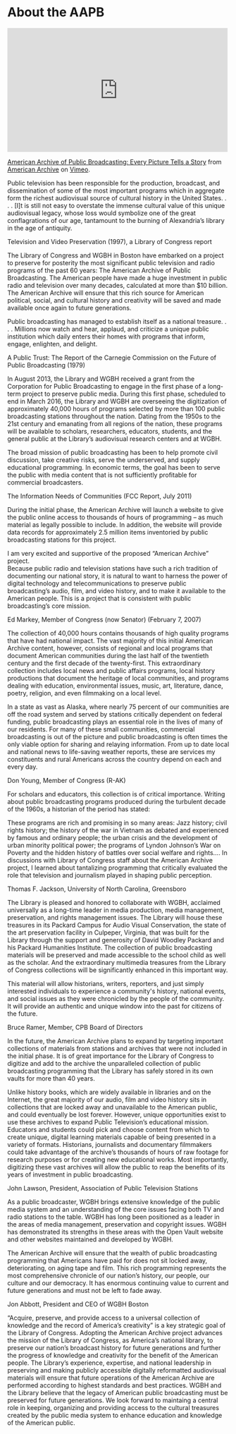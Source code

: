 # About the AAPB

<div class="container-fluid">
<iframe src="https://player.vimeo.com/video/108272934" width="500" height="281" frameborder="0" webkitallowfullscreen mozallowfullscreen allowfullscreen></iframe> 
</div>

[American Archive of Public Broadcasting: Every Picture Tells a Story](https://vimeo.com/108272934)
from [American Archive](https://vimeo.com/aapb) on [Vimeo](https://vimeo.com).

>
Public television has been responsible for the production, broadcast, and 
dissemination of some of the most important programs which in aggregate form 
the richest audiovisual source of cultural history in the United States. . . . 
[I]t is still not easy to overstate the immense cultural value of this unique 
audiovisual legacy, whose loss would symbolize one of the great conflagrations 
of our age, tantamount to the burning of Alexandria’s library in the age of 
antiquity.
<footer>Television and Video Preservation (1997), a Library of Congress 
report</footer>

The Library of Congress and WGBH in Boston have embarked on a project to 
preserve for posterity the most significant public television and radio 
programs of the past 60 years: The American Archive of Public Broadcasting. The 
American people have made a huge investment in public radio and television over 
many decades, calculated at more than $10 billion. The American Archive will 
ensure that this rich source for American political, social, and cultural 
history and creativity will be saved and made available once again to future 
generations.

>
Public broadcasting has managed to establish itself as a national treasure. . . 
. Millions now watch and hear, applaud, and criticize a unique public 
institution which daily enters their homes with programs that inform, engage, 
enlighten, and delight.
<footer>A Public Trust: The Report of the Carnegie Commission on the Future of 
Public Broadcasting (1979)</footer>


In August 2013, the Library and WGBH received a grant from the Corporation for 
Public Broadcasting to engage in the first phase of a long-term project to 
preserve public media. During this first phase, scheduled to end in March 2016, 
the Library and WGBH are overseeing the digitization of approximately 40,000 
hours of programs selected by more than 100 public broadcasting stations 
throughout the nation. Dating from the 1950s to the 21st century and emanating 
from all regions of the nation, these programs will be available to scholars, 
researchers, educators, students, and the general public at the Library’s 
audiovisual research centers and at WGBH.

>
The broad mission of public broadcasting has been to help promote civil 
discussion, take creative risks, serve the underserved, and supply educational 
programming. In economic terms, the goal has been to serve the public with 
media content that is not sufficiently profitable for commercial 
broadcasters.
<footer>The Information Needs of Communities (FCC Report, July 2011)</footer>


During the initial phase, the American Archive will launch a website to give 
the public online access to thousands of hours of programming – as much 
material as legally possible to include. In addition, the website will provide 
data records for approximately 2.5 million items inventoried by public 
broadcasting stations for this project. 

>
I am very excited and supportive of the proposed “American Archive” project.  
Because public radio and television stations have such a rich tradition of 
documenting our national story, it is natural to want to harness the power of 
digital technology and telecommunications to preserve public broadcasting’s 
audio, film, and video history, and to make it available to the American 
people.  This is a project that is consistent with public broadcasting’s core 
mission.
<footer>Ed Markey, Member of Congress (now Senator) (February 7, 2007)</footer>


The collection of 40,000 hours contains thousands of high quality programs that 
have had national impact. The vast majority of this initial American Archive 
content, however, consists of regional and local programs that document 
American communities during the last half of the twentieth century and the 
first decade of the twenty-first. This extraordinary collection includes local 
news and public affairs programs, local history productions that document the 
heritage of local communities, and programs dealing with education, 
environmental issues, music, art, literature, dance, poetry, religion, and even 
filmmaking on a local level.

>
In a state as vast as Alaska, where nearly 75 percent of our communities are 
off the road system and served by stations critically dependent on federal 
funding, public broadcasting plays an essential role in the lives of many of 
our residents. For many of these small communities, commercial broadcasting is 
out of the picture and public broadcasting is often times the only viable 
option for sharing and relaying information. From up to date local and national 
news to life-saving weather reports, these are services my constituents and 
rural Americans across the country depend on each and every day.
<footer>Don Young, Member of Congress (R-AK)</footer>


For scholars and educators, this collection is of critical importance. Writing 
about public broadcasting programs produced during the turbulent decade of the 
1960s, a historian of the period has stated:

>
These programs are rich and promising in so many areas: Jazz history; civil 
rights history; the history of the war in Vietnam as debated and experienced by 
famous and ordinary people; the urban crisis and the development of urban 
minority political power; the programs of Lyndon Johnson’s War on Poverty and 
the hidden history of battles over social welfare and rights…. In discussions 
with Library of Congress staff about the American Archive project, I learned 
about tantalizing programming that critically evaluated the role that 
television and journalism played in shaping public perception.
<footer>Thomas F. Jackson, University of North Carolina, Greensboro</footer>


The Library is pleased and honored to collaborate with WGBH, acclaimed 
universally as a long-time leader in media production, media management, 
preservation, and rights management issues. The Library will house these 
treasures in its Packard Campus for Audio Visual Conservation, the state of the 
art preservation facility in Culpeper, Virginia, that was built for the Library 
through the support and generosity of David Woodley Packard and his Packard 
Humanities Institute. The collection of public broadcasting materials will be 
preserved and made accessible to the school child as well as the scholar.  And 
the extraordinary multimedia treasures from the Library of Congress collections 
will be significantly enhanced in this important way.

>
This material will allow historians, writers, reporters, and just simply 
interested individuals to experience a community's history, national events, 
and social issues as they were chronicled by the people of the community.  It 
will provide an authentic and unique window into the past for citizens of the 
future.
<footer>Bruce Ramer, Member, CPB Board of Directors</footer>


In the future, the American Archive plans to expand by targeting important 
collections of materials from stations and archives that were not included in 
the initial phase. It is of great importance for the Library of Congress to 
digitize and add to the archive the unparalleled collection of public 
broadcasting programming that the Library has safely stored in its own vaults 
for more than 40 years.

>
Unlike history books, which are widely available in libraries and on the 
Internet, the great majority of our audio, film and video history sits in 
collections that are locked away and unavailable to the American public, and 
could eventually be lost forever. However, unique opportunities exist to use 
these archives to expand Public Television’s educational mission. Educators and 
students could pick and choose content from which to create unique, digital 
learning materials capable of being presented in a variety of formats. 
Historians, journalists and documentary filmmakers could take advantage of the 
archive’s thousands of hours of raw footage for research purposes or for 
creating new educational works. Most importantly, digitizing these vast 
archives will allow the public to reap the benefits of its years of investment 
in public broadcasting.
<footer>John Lawson, President, Association of Public Television 
Stations</footer>


As a public broadcaster, WGBH brings extensive knowledge of the public media 
system and an understanding of the core issues facing both TV and radio 
stations to the table. WGBH has long been positioned as a leader in the areas 
of media management, preservation and copyright issues. WGBH has demonstrated 
its strengths in these areas with the Open Vault website and other websites 
maintained and developed by WGBH.

>
The American Archive will ensure that the wealth of public broadcasting 
programming that Americans have paid for does not sit locked away, 
deteriorating, on aging tape and film. This rich programming represents the 
most comprehensive chronicle of our nation’s history, our people, our culture 
and our democracy. It has enormous continuing value to current and future 
generations and must not be left to fade away.
<footer>Jon Abbott, President and CEO of WGBH Boston</footer>


“Acquire, preserve, and provide access to a universal collection of knowledge 
and the record of America’s creativity” is a key strategic goal of the Library 
of Congress. Adopting the American Archive project advances the mission of the 
Library of Congress, as America’s national library, to preserve our nation’s 
broadcast history for future generations and further the progress of knowledge 
and creativity for the benefit of the American people. The Library’s 
experience, expertise, and national leadership in preserving and making 
publicly accessible digitally reformatted audiovisual materials will ensure 
that future operations of the American Archive are performed according to 
highest standards and best practices.
WGBH and the Library believe that the legacy of American public broadcasting 
must be preserved for future generations. We look forward to maintaing a 
central role in keeping, organizing and providing access to the cultural 
treasures created by the public media system to enhance education and knowledge 
of the American public.
